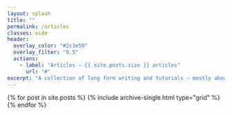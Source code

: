 ```yaml
---
layout: splash
title: ""
permalink: /articles
classes: wide
header:
  overlay_color: "#2c3e50"
  overlay_filter: "0.5"
  actions:
    - label: "Articles — {{ site.posts.size }} articles"
      url: "#"
excerpt: "A collection of long form writing and tutorials — mostly about web development and design.<br><br>For shorter, more regular tidbits — peruse the **notes section**.<br><br>**Related topics:** [Time-lapse](#) • [Drawing](#) • [Tutorials](#) • [Web-development](#) • [Static Sites](#)"
---
```


<!-- Articles Grid Section -->
<div class="entries-grid">
  {% for post in site.posts %}
    {% include archive-single.html type="grid" %}
  {% endfor %}
</div>